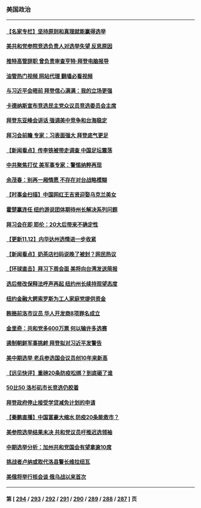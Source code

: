### 美国政治
---
#### [【名家专栏】坚持原则和真理就能赢得选举](../../pages/ncid1078159/n13865086.md?11140445) 
#### [美共和党参院竞选负责人对选举失望 反思原因](../../pages/ncid1078159/n13865166.md?11140445) 
#### [推特高管辞职 曾负责审查亨特‧拜登电脑报导](../../pages/ncid1078159/n13865162.md?11140445) 
#### [油管热门视频 网站代理 翻墙必看视频](http://138.2.39.72:81/youtube.html?epic-marker?11140445)
#### [与习近平会晤前 拜登信心满满：我的立场更强](../../pages/ncid1078159/n13865043.md?11140445) 
#### [卡德纳斯宣布竞选民主党众议员竞选委员会主席](../../pages/ncid1078159/n13863688.md?11140445) 
#### [拜登东亚峰会讲话 强调美中竞争和台海稳定](../../pages/ncid1078159/n13865106.md?11140445) 
#### [拜习会前瞻 专家：习表面强大 拜登底气更足](../../pages/ncid1078159/n13865041.md?11140445) 
#### [【新闻看点】传李铁被带走调查 中国足坛震荡](../../pages/ncid1078159/n13865071.md?11140445) 
#### [中共聚焦打仗 美军事专家：警惕纳粹再现](../../pages/ncid1078159/n13864932.md?11140445) 
#### [余茂春：别再一厢情愿 不存在对台战略模糊](../../pages/ncid1078159/n13864853.md?11140445) 
#### [【时事金扫描】中国网红王吉贤迎娶乌克兰美女](../../pages/ncid1078159/n13864751.md?11140445) 
#### [霍楚赢连任 纽约游说团体期待州长解决系列问题](../../pages/ncid1078159/n13864804.md?11140445) 
#### [拜习会在即 耶伦：20大后带来不确定性](../../pages/ncid1078159/n13864805.md?11140445) 
#### [【更新11.12】内华达州选情进一步收紧](../../pages/ncid1078159/n13864677.md?11140445) 
#### [【新闻看点】奶茶店扫码说晚了被封？网民热议](../../pages/ncid1078159/n13864380.md?11140445) 
#### [【环球直击】拜习下周会面 美将向台湾发送简报](../../pages/ncid1078159/n13864175.md?11140445) 
#### [选后修改保释法呼声再起 纽约州长续持观望态度](../../pages/ncid1078159/n13864486.md?11140445) 
#### [纽约金融大鳄索罗斯为工人家庭党提供资金](../../pages/ncid1078159/n13864513.md?11140445) 
#### [贿赂前洛市议员 华人开发商8项罪名成立](../../pages/ncid1078159/n13864572.md?11140445) 
#### [金里奇：共和党多600万票 何以输许多选赛](../../pages/ncid1078159/n13864496.md?11140445) 
#### [遏制朝鲜军事挑衅 拜登拟对习近平发警告](../../pages/ncid1078159/n13864467.md?11140445) 
#### [美中期选举 老兵参选国会议员创10年来新高](../../pages/ncid1078159/n13864385.md?11140445) 
#### [【远见快评】重磅20条防疫松绑？到底砸了谁](../../pages/ncid1078159/n13864407.md?11140445) 
#### [50比50 洛杉矶市长竞选仍胶着](../../pages/ncid1078159/n13864442.md?11140445) 
#### [拜登政府停止接受学贷减免计划的申请](../../pages/ncid1078159/n13864376.md?11140445) 
#### [【秦鹏直播】中国富豪大缩水 防疫20条能救市？](../../pages/ncid1078159/n13864383.md?11140445) 
#### [美参院选举结果未决 共和党议员吁推迟选领袖](../../pages/ncid1078159/n13864315.md?11140445) 
#### [中期选举分析：加州共和党国会有望拿逾10席](../../pages/ncid1078159/n13864405.md?11140445) 
#### [挑战者卢纳或取代洛县警长维拉纽瓦](../../pages/ncid1078159/n13864402.md?11140445) 
#### [美俄将举行核会谈 俄乌战以来首次](../../pages/ncid1078159/n13864373.md?11140445) 

---
#### 第 [ [294](./294.md?11140445) / [293](./293.md?11140445) / [292](./292.md?11140445) / [291](./291.md?11140445) / [290](./290.md?11140445) / [289](./289.md?11140445) / [288](./288.md?11140445) / [287](./287.md?11140445) ] 页
